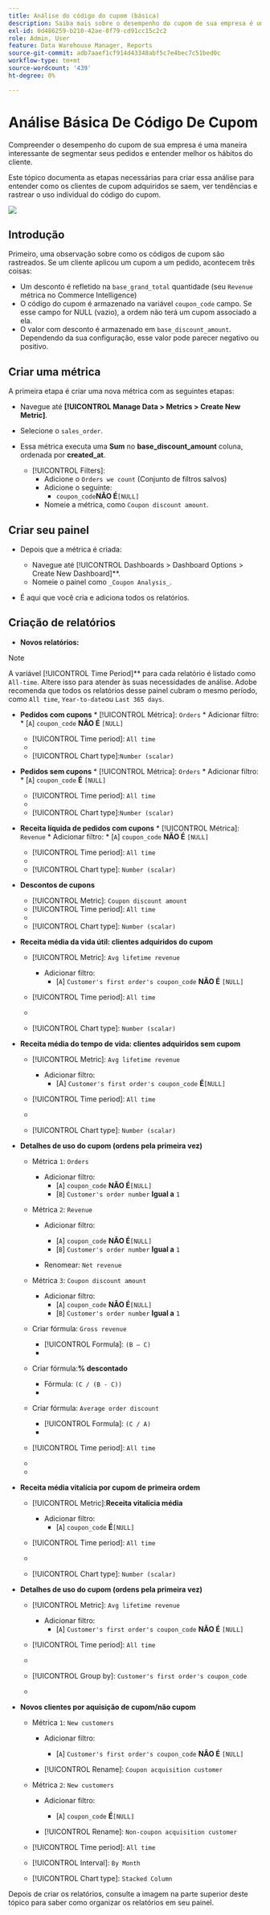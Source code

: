 ```yaml
---
title: Análise do código do cupom (básica)
description: Saiba mais sobre o desempenho do cupom de sua empresa é uma maneira interessante de segmentar seus pedidos e entender melhor os hábitos do cliente.
exl-id: 0d486259-b210-42ae-8f79-cd91cc15c2c2
role: Admin, User
feature: Data Warehouse Manager, Reports
source-git-commit: adb7aaef1cf914d43348abf5c7e4bec7c51bed0c
workflow-type: tm+mt
source-wordcount: '439'
ht-degree: 0%

---
```


# Análise Básica De Código De Cupom

Compreender o desempenho do cupom de sua empresa é uma maneira interessante de segmentar seus pedidos e entender melhor os hábitos do cliente.

Este tópico documenta as etapas necessárias para criar essa análise para entender como os clientes de cupom adquiridos se saem, ver tendências e rastrear o uso individual do código do cupom.

![](../../assets/coupon_analysis_dash_720.png)<!--{: width="807" height="471"}-->

## Introdução

Primeiro, uma observação sobre como os códigos de cupom são rastreados. Se um cliente aplicou um cupom a um pedido, acontecem três coisas:

* Um desconto é refletido na `base_grand_total` quantidade (seu `Revenue` métrica no Commerce Intelligence)
* O código do cupom é armazenado na variável `coupon_code` campo. Se esse campo for NULL (vazio), a ordem não terá um cupom associado a ela.
* O valor com desconto é armazenado em `base_discount_amount`. Dependendo da sua configuração, esse valor pode parecer negativo ou positivo.

## Criar uma métrica

A primeira etapa é criar uma nova métrica com as seguintes etapas:

* Navegue até **[!UICONTROL Manage Data > Metrics > Create New Metric]**.

* Selecione o `sales_order`.
* Essa métrica executa uma **Sum** no **base_discount_amount** coluna, ordenada por **created_at**.
   * [!UICONTROL Filters]:
      * Adicione o `Orders we count` (Conjunto de filtros salvos)
      * Adicione o seguinte:
         * `coupon_code`**NÃO É**`[NULL]`
      * Nomeie a métrica, como `Coupon discount amount`.

## Criar seu painel

* Depois que a métrica é criada:
   * Navegue até [!UICONTROL Dashboards > Dashboard Options > Create New Dashboard]**.
   * Nomeie o painel como `_Coupon Analysis_`.

* É aqui que você cria e adiciona todos os relatórios.

## Criação de relatórios

* **Novos relatórios:**

>[!NOTE]
>
>A variável [!UICONTROL Time Period]** para cada relatório é listado como `All-time`. Altere isso para atender às suas necessidades de análise. Adobe recomenda que todos os relatórios desse painel cubram o mesmo período, como `All time`, `Year-to-date`ou `Last 365 days`.

* **Pedidos com cupons**
   * 
     [!UICONTROL Métrica]: `Orders`
      * Adicionar filtro:
         * [`A`] `coupon_code` **NÃO É** `[NULL]`

   * [!UICONTROL Time period]: `All time`
   * 
     [!UICONTROL Intervalo]: `None`
   * [!UICONTROL Chart type]:`Number (scalar)`

* **Pedidos sem cupons**
   * 
     [!UICONTROL Métrica]: `Orders`
      * Adicionar filtro:
         * [`A`] `coupon_code` **É** `[NULL]`

   * [!UICONTROL Time period]: `All time`
   * 
     [!UICONTROL Intervalo]: `None`
   * [!UICONTROL Chart type]:`Number (scalar)`

* **Receita líquida de pedidos com cupons**
   * 
     [!UICONTROL Métrica]: `Revenue`
      * Adicionar filtro:
         * [`A`] `coupon_code` **NÃO É** `[NULL]`

   * [!UICONTROL Time period]: `All time`
   * 
     [!UICONTROL Intervalo]: `None`
   * [!UICONTROL Chart type]: `Number (scalar)`

* **Descontos de cupons**
   * [!UICONTROL Metric]: `Coupon discount amount`
   * [!UICONTROL Time period]: `All time`
   * 
     [!UICONTROL Intervalo]: `None`
   * [!UICONTROL Chart type]: `Number (scalar)`

* **Receita média da vida útil: clientes adquiridos do cupom**
   * [!UICONTROL Metric]: `Avg lifetime revenue`
      * Adicionar filtro:
         * [`A`] `Customer's first order's coupon_code` **NÃO É** `[NULL]`

   * [!UICONTROL Time period]: `All time`
   * 
     [!UICONTROL Intervalo]: `None`
   * [!UICONTROL Chart type]: `Number (scalar)`

* **Receita média do tempo de vida: clientes adquiridos sem cupom**
   * [!UICONTROL Metric]: `Avg lifetime revenue`
      * Adicionar filtro:
         * [A] `Customer's first order's coupon_code` **É**`[NULL]`

   * [!UICONTROL Time period]: `All time`
   * 
     [!UICONTROL Intervalo]: `None`
   * [!UICONTROL Chart type]: `Number (scalar)`

* **Detalhes de uso do cupom (ordens pela primeira vez)**
   * Métrica `1`: `Orders`
      * Adicionar filtro:
         * [`A`] `coupon_code` **NÃO É**`[NULL]`
         * [`B`] `Customer's order number` **Igual a** `1`

   * Métrica `2`: `Revenue`
      * Adicionar filtro:
         * [`A`] `coupon_code` **NÃO É**`[NULL]`
         * [`B`] `Customer's order number` **Igual a** `1`

      * Renomear:  `Net revenue`

   * Métrica `3`: `Coupon discount amount`
      * Adicionar filtro:
         * [`A`] `coupon_code` **NÃO É**`[NULL]`
         * [`B`] `Customer's order number` **Igual a** `1`

   * Criar fórmula: `Gross revenue`
      * [!UICONTROL Formula]: `(B – C)`
      * 
        [!UICONTROL Format]: `Currency`

   * Criar fórmula:**% descontado**
      * Fórmula: `(C / (B - C))`
      * 
        [!UICONTROL Format]: `Percentage`

   * Criar fórmula: `Average order discount`
      * [!UICONTROL Formula]: `(C / A)`
      * 
        [!UICONTROL Format]: `Percentage`

   * [!UICONTROL Time period]: `All time`
   * 
     [!UICONTROL Intervalo]: `None`
   * 
     [!UICONTROL Tipo de gráfico]: `Table`

* **Receita média vitalícia por cupom de primeira ordem**
   * [!UICONTROL Metric]:**Receita vitalícia média**
      * Adicionar filtro:
         * [`A`] `coupon_code` **É**`[NULL]`

   * [!UICONTROL Time period]: `All time`
   * 
     [!UICONTROL Intervalo]: `None`
   * [!UICONTROL Chart type]: `Number (scalar)`

* **Detalhes de uso do cupom (ordens pela primeira vez)**
   * [!UICONTROL Metric]: `Avg lifetime revenue`
      * Adicionar filtro:
         * [`A`] `Customer's first order's coupon_code` **NÃO É** `[NULL]`

   * [!UICONTROL Time period]: `All time`
   * 
     [!UICONTROL Intervalo]: `None`
   * [!UICONTROL Group by]: `Customer's first order's coupon_code`
   * 
     [!UICONTROL Tipo de gráfico]: **Column**

* **Novos clientes por aquisição de cupom/não cupom**
   * Métrica `1`: `New customers`
      * Adicionar filtro:
         * [`A`] `Customer's first order's coupon_code` **NÃO É** `[NULL]`

      * [!UICONTROL Rename]: `Coupon acquisition customer`

   * Métrica `2`: `New customers`
      * Adicionar filtro:
         * [`A`] `coupon_code` **É**`[NULL]`

      * [!UICONTROL Rename]: `Non-coupon acquisition customer`

   * [!UICONTROL Time period]: `All time`
   * [!UICONTROL Interval]: `By Month`
   * [!UICONTROL Chart type]: `Stacked Column`

Depois de criar os relatórios, consulte a imagem na parte superior deste tópico para saber como organizar os relatórios em seu painel.
